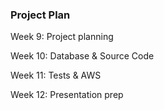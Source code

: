 ### Project Plan
Week 9: Project planning

Week 10: Database & Source Code

Week 11: Tests & AWS

Week 12: Presentation prep